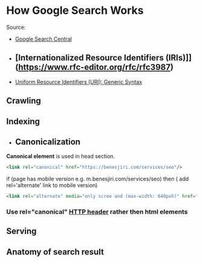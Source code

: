 # How Google Search Works

Source:

- [Google Search Central](https://youtu.be/5MIAugQ17ks?si=A0xIXe7NbEa0D0bw)

- [Internationalized Resource Identifiers (IRIs)]](<https://www.rfc-editor.org/rfc/rfc3987>)
    -

- [Uniform Resource Identifiers (URI): Generic Syntax](https://www.rfc-editor.org/rfc/rfc2396)

## Crawling

## Indexing

- ## Canonicalization

**Canonical  element** is used in head section.

```html
<link rel="canonical" href="https://benesjiri.com/services/seo"/>
```

if (page has mobile version e.g. m.benesjiri.com/services/seo)
then ( add rel='alternate' link to mobile version)

```html
<link rel="alternate" media="only scree and (max-width: 640pxh)" href="https://m.benesjiri.com/services/seo"/>
```

### Use rel="canonical" [HTTP header](https://www.rfc-editor.org/rfc/rfc5988.html#section-5.1) rather then html elements

## Serving

## Anatomy of search result
